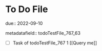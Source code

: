 # To Do File

due:: 2022-09-10

metadatafield:: todoTestFile_767_63

- [ ] Task of todoTestFile_767 1 [[Query me]]
